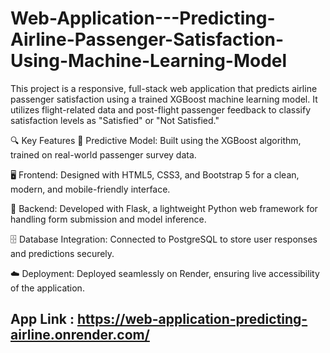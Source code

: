 # Web-Application---Predicting-Airline-Passenger-Satisfaction-Using-Machine-Learning-Model
This project is a responsive, full-stack web application that predicts airline passenger satisfaction using a trained XGBoost machine learning model. It utilizes flight-related data and post-flight passenger feedback to classify satisfaction levels as "Satisfied" or "Not Satisfied."

🔍 Key Features
🎯 Predictive Model: Built using the XGBoost algorithm, trained on real-world passenger survey data.

🖥️ Frontend: Designed with HTML5, CSS3, and Bootstrap 5 for a clean, modern, and mobile-friendly interface.

🔧 Backend: Developed with Flask, a lightweight Python web framework for handling form submission and model inference.

🗄️ Database Integration: Connected to PostgreSQL to store user responses and predictions securely.

☁️ Deployment: Deployed seamlessly on Render, ensuring live accessibility of the application.
## App Link : https://web-application-predicting-airline.onrender.com/

